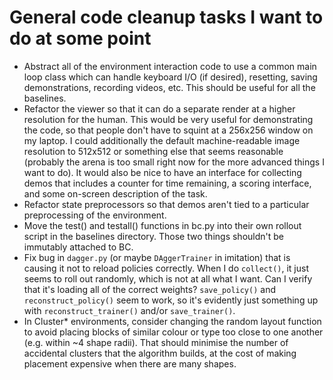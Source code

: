 # General code cleanup tasks I want to do at some point

- Abstract all of the environment interaction code to use a common main loop
  class which can handle keyboard I/O (if desired), resetting, saving
  demonstrations, recording videos, etc. This should be useful for all the
  baselines.
- Refactor the viewer so that it can do a separate render at a higher resolution
  for the human. This would be very useful for demonstrating the code, so that
  people don't have to squint at a 256x256 window on my laptop. I could
  additionally the default machine-readable image resolution to 512x512 or
  something else that seems reasonable (probably the arena is too small right
  now for the more advanced things I want to do). It would also be nice to have
  an interface for collecting demos that includes a counter for time remaining,
  a scoring interface, and some on-screen description of the task.
- Refactor state preprocessors so that demos aren't tied to a particular
  preprocessing of the environment.
- Move the test() and testall() functions in bc.py into their own rollout script
  in the baselines directory. Those two things shouldn't be immutably attached
  to BC.
- Fix bug in `dagger.py` (or maybe `DAggerTrainer` in imitation) that is causing
  it not to reload policies correctly. When I do `collect()`, it just seems to
  roll out randomly, which is not at all what I want. Can I verify that it's
  loading all of the correct weights? `save_policy()` and `reconstruct_policy()`
  seem to work, so it's evidently just something up with
  `reconstruct_trainer()` and/or `save_trainer()`.
- In Cluster* environments, consider changing the random layout function to
  avoid placing blocks of similar colour or type too close to one another (e.g.
  within ~4 shape radii). That should minimise the number of accidental clusters
  that the algorithm builds, at the cost of making placement expensive when
  there are many shapes.
